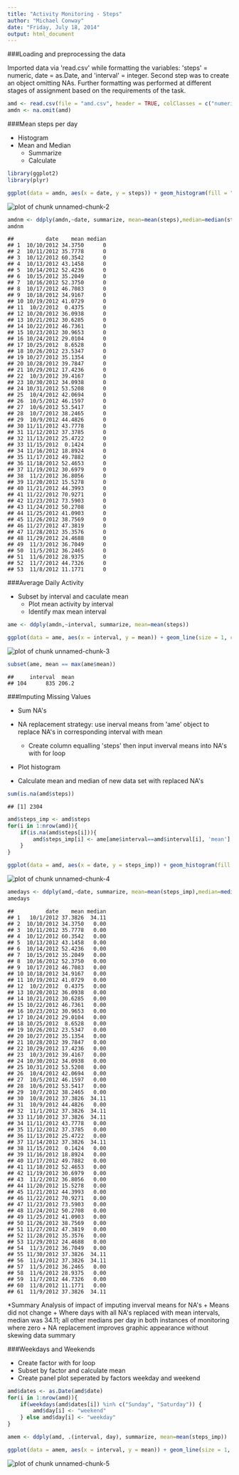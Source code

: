 ```yaml
---
title: "Activity Monitoring - Steps"
author: "Michael Conway"
date: "Friday, July 18, 2014"
output: html_document
---
```

###Loading and preprocessing the data

Imported data via 'read.csv' while formatting the variables: 'steps' = numeric, date = as.Date, and 'interval' = integer. Second step was to create an object omitting NAs. Further formatting was performed at different stages of assignment based on the requirements of the task.


```r
amd <- read.csv(file = "amd.csv", header = TRUE, colClasses = c("numeric", as.Date("date",format = "%m/%d/%Y"), "integer" ))
amdn <- na.omit(amd)
```

###Mean steps per day

* Histogram
* Mean and Median
    + Summarize
    + Calculate


```r
library(ggplot2)
library(plyr)

ggplot(data = amdn, aes(x = date, y = steps)) + geom_histogram(fill = "red", stat = "identity") + theme(axis.text.x = element_text(angle = 90)) + xlab("Date") + ylab("Steps") + labs(title = "Steps per Day") + theme(plot.title = element_text(size = rel(2), vjust = 2)) + theme(axis.text = element_text(size = rel(.75))) + theme(axis.title = element_text(size = rel(1.5)))
```

![plot of chunk unnamed-chunk-2](figure/unnamed-chunk-2.png) 

```r
amdnm <- ddply(amdn,~date, summarize, mean=mean(steps),median=median(steps))
amdnm
```

```
##          date    mean median
## 1  10/10/2012 34.3750      0
## 2  10/11/2012 35.7778      0
## 3  10/12/2012 60.3542      0
## 4  10/13/2012 43.1458      0
## 5  10/14/2012 52.4236      0
## 6  10/15/2012 35.2049      0
## 7  10/16/2012 52.3750      0
## 8  10/17/2012 46.7083      0
## 9  10/18/2012 34.9167      0
## 10 10/19/2012 41.0729      0
## 11  10/2/2012  0.4375      0
## 12 10/20/2012 36.0938      0
## 13 10/21/2012 30.6285      0
## 14 10/22/2012 46.7361      0
## 15 10/23/2012 30.9653      0
## 16 10/24/2012 29.0104      0
## 17 10/25/2012  8.6528      0
## 18 10/26/2012 23.5347      0
## 19 10/27/2012 35.1354      0
## 20 10/28/2012 39.7847      0
## 21 10/29/2012 17.4236      0
## 22  10/3/2012 39.4167      0
## 23 10/30/2012 34.0938      0
## 24 10/31/2012 53.5208      0
## 25  10/4/2012 42.0694      0
## 26  10/5/2012 46.1597      0
## 27  10/6/2012 53.5417      0
## 28  10/7/2012 38.2465      0
## 29  10/9/2012 44.4826      0
## 30 11/11/2012 43.7778      0
## 31 11/12/2012 37.3785      0
## 32 11/13/2012 25.4722      0
## 33 11/15/2012  0.1424      0
## 34 11/16/2012 18.8924      0
## 35 11/17/2012 49.7882      0
## 36 11/18/2012 52.4653      0
## 37 11/19/2012 30.6979      0
## 38  11/2/2012 36.8056      0
## 39 11/20/2012 15.5278      0
## 40 11/21/2012 44.3993      0
## 41 11/22/2012 70.9271      0
## 42 11/23/2012 73.5903      0
## 43 11/24/2012 50.2708      0
## 44 11/25/2012 41.0903      0
## 45 11/26/2012 38.7569      0
## 46 11/27/2012 47.3819      0
## 47 11/28/2012 35.3576      0
## 48 11/29/2012 24.4688      0
## 49  11/3/2012 36.7049      0
## 50  11/5/2012 36.2465      0
## 51  11/6/2012 28.9375      0
## 52  11/7/2012 44.7326      0
## 53  11/8/2012 11.1771      0
```

###Average Daily Activity

* Subset by interval and caculate mean
    + Plot mean activity by interval
    + Identify max mean interval 


```r
ame <- ddply(amdn,~interval, summarize, mean=mean(steps))

ggplot(data = ame, aes(x = interval, y = mean)) + geom_line(size = 1, colour = "blue") + xlab("Interval(24hrs/5minutes)") + ylab("Average Steps") + labs(title = "Average Steps per Day for October and November") + theme(plot.title = element_text(size = rel(1.5), vjust = 2))+ theme(panel.background = element_rect(fill = "white", colour = "black"))
```

![plot of chunk unnamed-chunk-3](figure/unnamed-chunk-3.png) 

```r
subset(ame, mean == max(ame$mean))
```

```
##     interval  mean
## 104      835 206.2
```

###Imputing Missing Values

* Sum NA's
* NA replacement strategy: use inerval means from 'ame' object to replace NA's in corresponding interval with mean
    + Create column equalling 'steps' then input inverval means into NA's with for loop
  
* Plot histogram
* Calculate mean and median of new data set with replaced NA's


```r
sum(is.na(amd$steps))
```

```
## [1] 2304
```

```r
amd$steps_imp <- amd$steps
for(i in 1:nrow(amd)){
    if(is.na(amd$steps[i])){
        amd$steps_imp[i] <- ame[ame$interval==amd$interval[i], 'mean']
    }
}

ggplot(data = amd, aes(x = date, y = steps_imp)) + geom_histogram(fill = "red", stat = "identity") + theme(axis.text.x = element_text(angle = 90)) + xlab("Date") + ylab("Steps") + labs(title = "Steps per Day") + theme(plot.title = element_text(size = rel(2), vjust = 2)) + theme(panel.background = element_rect(fill = "white", colour = "black")) + theme(axis.title=element_text(size=rel(1.5))) + theme(axis.text = element_text(size = rel(.75)))
```

![plot of chunk unnamed-chunk-4](figure/unnamed-chunk-4.png) 

```r
amedays <- ddply(amd,~date, summarize, mean=mean(steps_imp),median=median(steps_imp))
amedays
```

```
##          date    mean median
## 1   10/1/2012 37.3826  34.11
## 2  10/10/2012 34.3750   0.00
## 3  10/11/2012 35.7778   0.00
## 4  10/12/2012 60.3542   0.00
## 5  10/13/2012 43.1458   0.00
## 6  10/14/2012 52.4236   0.00
## 7  10/15/2012 35.2049   0.00
## 8  10/16/2012 52.3750   0.00
## 9  10/17/2012 46.7083   0.00
## 10 10/18/2012 34.9167   0.00
## 11 10/19/2012 41.0729   0.00
## 12  10/2/2012  0.4375   0.00
## 13 10/20/2012 36.0938   0.00
## 14 10/21/2012 30.6285   0.00
## 15 10/22/2012 46.7361   0.00
## 16 10/23/2012 30.9653   0.00
## 17 10/24/2012 29.0104   0.00
## 18 10/25/2012  8.6528   0.00
## 19 10/26/2012 23.5347   0.00
## 20 10/27/2012 35.1354   0.00
## 21 10/28/2012 39.7847   0.00
## 22 10/29/2012 17.4236   0.00
## 23  10/3/2012 39.4167   0.00
## 24 10/30/2012 34.0938   0.00
## 25 10/31/2012 53.5208   0.00
## 26  10/4/2012 42.0694   0.00
## 27  10/5/2012 46.1597   0.00
## 28  10/6/2012 53.5417   0.00
## 29  10/7/2012 38.2465   0.00
## 30  10/8/2012 37.3826  34.11
## 31  10/9/2012 44.4826   0.00
## 32  11/1/2012 37.3826  34.11
## 33 11/10/2012 37.3826  34.11
## 34 11/11/2012 43.7778   0.00
## 35 11/12/2012 37.3785   0.00
## 36 11/13/2012 25.4722   0.00
## 37 11/14/2012 37.3826  34.11
## 38 11/15/2012  0.1424   0.00
## 39 11/16/2012 18.8924   0.00
## 40 11/17/2012 49.7882   0.00
## 41 11/18/2012 52.4653   0.00
## 42 11/19/2012 30.6979   0.00
## 43  11/2/2012 36.8056   0.00
## 44 11/20/2012 15.5278   0.00
## 45 11/21/2012 44.3993   0.00
## 46 11/22/2012 70.9271   0.00
## 47 11/23/2012 73.5903   0.00
## 48 11/24/2012 50.2708   0.00
## 49 11/25/2012 41.0903   0.00
## 50 11/26/2012 38.7569   0.00
## 51 11/27/2012 47.3819   0.00
## 52 11/28/2012 35.3576   0.00
## 53 11/29/2012 24.4688   0.00
## 54  11/3/2012 36.7049   0.00
## 55 11/30/2012 37.3826  34.11
## 56  11/4/2012 37.3826  34.11
## 57  11/5/2012 36.2465   0.00
## 58  11/6/2012 28.9375   0.00
## 59  11/7/2012 44.7326   0.00
## 60  11/8/2012 11.1771   0.00
## 61  11/9/2012 37.3826  34.11
```

*Summary Analysis of impact of imputing inverval means for NA's
    + Means did not change
    + Where days with all NA's replaced with mean intervals, median was 34.11; all other medians per day in both instances of monitoring where zero
    + NA replacement improves graphic appearance without skewing data summary
    
###Weekdays and Weekends

* Create factor with for loop
* Subset by factor and calculate mean
* Create panel plot seperated by factors weekday and weekend
    

```r
amd$dates <- as.Date(amd$date)
for(i in 1:nrow(amd)){
    if(weekdays(amd$dates[i]) %in% c("Sunday", "Saturday")) {
        amd$day[i] <- "weekend"
    } else amd$day[i] <- "weekday"
}

amem <- ddply(amd, .(interval, day), summarize, mean=mean(steps_imp))

ggplot(data = amem, aes(x = interval, y = mean)) + geom_line(size = 1, colour = "blue") + xlab("Interval(24hrs/5minutes)") + ylab("Average Steps") + labs(title = "Average Steps per Day for October and November") + theme(plot.title = element_text(size = rel(1.5), vjust = 2))+ theme(panel.background = element_rect(fill = "white", colour = "black")) + facet_grid(day ~ .)
```

![plot of chunk unnamed-chunk-5](figure/unnamed-chunk-5.png) 

